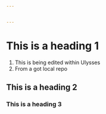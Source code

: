 ```yaml
---


---
```


# This is a heading 1
1. This is being edited within Ulysses
2. From a got local repo

## This is a heading 2


### This is a heading 3



